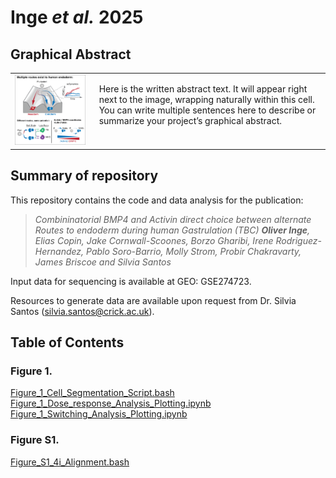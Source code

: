 # Inge _**et al.**_ 2025

## Graphical Abstract

<table>
  <tr>
    <td>
      <img src="./Inge_et_al_Graphical_Abstract.png" alt="Graphical Abstract" width="500" />
    </td>
    <td style="vertical-align: top; padding-left: 15px;">
      <p>
        Here is the written abstract text. It will appear right next to the image, wrapping naturally within this cell.
        You can write multiple sentences here to describe or summarize your project’s graphical abstract.
      </p>
    </td>
  </tr>
</table>

## Summary of repository

This repository contains the code and data analysis for the publication:

> *Combininatorial BMP4 and Activin direct choice between alternate Routes to endoderm during human Gastrulation (TBC) **Oliver Inge**, Elias Copin, Jake Cornwall-Scoones, Borzo Gharibi, Irene Rodriguez-Hernandez, Pablo Soro-Barrio, Molly Strom, Probir Chakravarty, James Briscoe and Silvia Santos* 

Input data for sequencing is available at GEO: GSE274723.

Resources to generate data are available upon request from Dr. Silvia Santos (silvia.santos@crick.ac.uk).

## Table of Contents 

### Figure 1.

[Figure_1_Cell_Segmentation_Script.bash](./Figure_1_Cell_Segmentation_Script.bash)  
[Figure_1_Dose_response_Analysis_Plotting.ipynb](./Figure_1_Dose_response_Analysis_Plotting.ipynb)  
[Figure_1_Switching_Analysis_Plotting.ipynb](./Figure_1_Switching_Analysis_Plotting.ipynb)  

### Figure S1.

[Figure_S1_4i_Alignment.bash](./Figure_S1_4i_Alignment.bash)  

